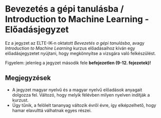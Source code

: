 # Bevezetés a gépi tanulásba / Introduction to Machine Learning - Előadásjegyzet
Ez a jegyzet az ELTE-IK-n oktatott _Bevezetés a gépi tanulásba_, avagy _Introduction to Machine Learning_ kurzus előadásaihoz kíván egy előadásjegyzetet nyújtani, hogy megkönnyítse a vizsgára való felkészülést.

Figyelem: jelenleg a jegyzet második fele **befejezetlen (9-12. fejezetek)!**

## Megjegyzések
- A jegyzet magyar nyelvű és a magyar nyelvű előadások anyagait dolgozza fel. Változó, hogy melyik félévben milyen nyelven indítják a kurzust.
- Úgy tűnik, a felölelt tananyag változik évről évre, így elképzelhető, hogy hamar elavulttá válhatnak egyes részei.
